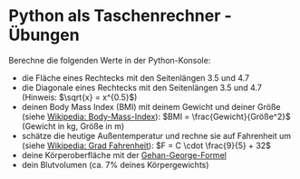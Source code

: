 # Python als Taschenrechner - Übungen

Berechne die folgenden Werte in der Python-Konsole:
- die Fläche eines Rechtecks mit den Seitenlängen 3.5 und 4.7
- die Diagonale eines Rechtecks mit den Seitenlängen 3.5 und 4.7 (Hinweis: $\sqrt{x} = x^{0.5}$)
- deinen Body Mass Index (BMI) mit deinem Gewicht und deiner Größe 
(siehe [Wikipedia: Body-Mass-Index](https://de.wikipedia.org/wiki/Body-Mass-Index)): 
$BMI = \frac{Gewicht}{Größe^2}$ (Gewicht in kg, Größe in m)
- schätze die heutige Außentemperatur und rechne sie auf Fahrenheit um 
(siehe [Wikipedia: Grad Fahrenheit](https://de.wikipedia.org/wiki/Grad_Fahrenheit)):
$F = C \cdot \frac{9}{5} + 32$
- deine Körperoberfläche mit der [Gehan-George-Formel](https://de.wikipedia.org/wiki/K%C3%B6rperoberfl%C3%A4che)
- dein Blutvolumen (ca. 7% deines Körpergewichts)